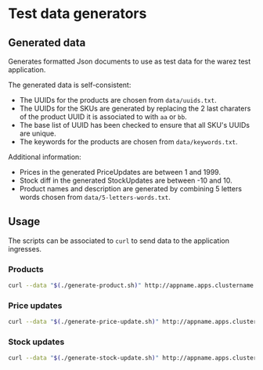 # Test data generators

## Generated data
Generates formatted Json documents to use as test data for the warez test application.

The generated data is self-consistent:
* The UUIDs for the products are chosen from `data/uuids.txt`.
* The UUIDs for the SKUs are generated by replacing the 2 last charaters of the product UUID it is associated to with `aa` or `bb`.
* The base list of UUID has been checked to ensure that all SKU's UUIDs are unique.
* The keywords for the products are chosen from `data/keywords.txt`.

Additional information:
* Prices in the generated PriceUpdates are between 1 and 1999.
* Stock diff in the generated StockUpdates are between -10 and 10.
* Product names and description are generated by combining 5 letters words chosen from `data/5-letters-words.txt`.

## Usage

The scripts can be associated to `curl` to send data to the application ingresses.

### Products

```bash
curl --data "$(./generate-product.sh)" http://appname.apps.clustername.lightbend.com/products
```

### Price updates

```bash
curl --data "$(./generate-price-update.sh)" http://appname.apps.clustername.lightbend.com/price-updates
```

### Stock updates

```bash
curl --data "$(./generate-stock-update.sh)" http://appname.apps.clustername.lightbend.com/stock-updates
```